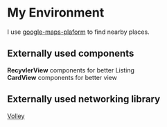 <h1>My Environment </h1>
I use <a href="https://cloud.google.com/maps-platform/">google-maps-plaform<a> to find nearby places.

<h2> Externally used components</h2>
<b>RecyvlerView</b> components for better Listing </br>
<b>CardView</b> components for better view </br>

<h2> Externally used networking library </h2>
<a href = "https://github.com/google/volley">Volley</a>
